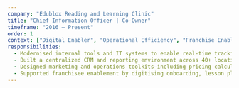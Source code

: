 ```yaml
---
company: "Edublox Reading and Learning Clinic"
title: "Chief Information Officer | Co-Owner"
timeframe: "2016 – Present"
order: 1
context: ["Digital Enabler", "Operational Efficiency", "Franchise Enablement"]
responsibilities:
  - Modernised internal tools and IT systems to enable real-time tracking of learner progress, session delivery, and franchise performance.
  - Built a centralized CRM and reporting environment across 40+ locations, facilitating group-wide insights and systemised support.
  - Designed marketing and operations toolkits—including pricing calculators and budget templates—for use across the franchise network.
  - Supported franchisee enablement by digitising onboarding, lesson planning, and business management workflows.
---
```

